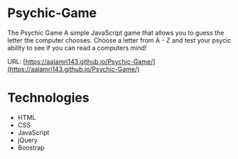 # Psychic-Game

The Psychic Game A simple JavaScript game that allows you to guess the letter the computer chooses.
Choose a letter from A - Z and test your psycic ability to see if you can read a computers mind!

URL: [https://aalamri143.github.io/Psychic-Game/](https://aalamri143.github.io/Psychic-Game/)

# Technologies

* HTML
* CSS
* JavaScript
* jQuery
* Boostrap
